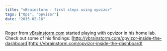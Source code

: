 ```yaml
---
title: "vBrainstorm - first steps using opvizor"
tags: ["Ops", "opvizor"]
date: "2015-02-16"
---
```


Roger from [vBrainstorm.com](http://vbrainstorm.com) started playing with opvizor in his home lab. Check out some of his findings: [http://vbrainstorm.com/opvizor-inside-the-dashboard](http://vbrainstorm.com/opvizor-inside-the-dashboard)
